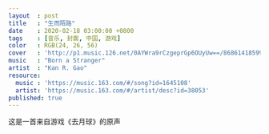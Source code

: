 ```yaml
---
layout  : post
title   : "生而陌路"
date    : 2020-02-18 03:00:00 +0800
tags    : [音乐, 封面, 中国, 游戏]
color   : RGB(24, 26, 56)
cover   : 'http://p1.music.126.net/0AYWra9rCzgeprGp6OUyUw==/868614185993997.jpg'
music   : "Born a Stranger"
artist  : "Kan R. Gao"
resource:
  music : 'https://music.163.com/#/song?id=1645108'
  artist: 'https://music.163.com/#/artist/desc?id=38053'
published: true
---
```


这是一首来自游戏《去月球》的原声
